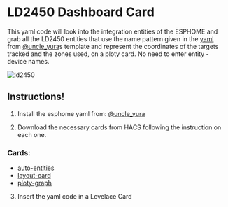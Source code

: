 # LD2450 Dashboard Card
This yaml code will look into the integration entities of the ESPHOME and grab all the LD2450 entities that use the name pattern given in the [yaml](https://github.com/uncle-yura/esphome-ld2450/blob/master/example_ld2450.yaml) from [@uncle_yura](https://github.com/uncle-yura/esphome-ld2450)s template and represent the coordinates of the targets tracked and the zones used, on a ploty card.
No need to enter entity - device names.

![ld2450](https://github.com/user-attachments/assets/48cc68be-840f-4b0e-86e9-757ee1b2ff1c)


## Instructions!

1) Install the esphome yaml from: [@uncle_yura](https://github.com/uncle-yura/esphome-ld2450)

2) Download the necessary cards from HACS following the instruction on each one.

### Cards:
* [auto-entities](https://github.com/thomasloven/lovelace-auto-entities)
* [layout-card](https://github.com/thomasloven/lovelace-layout-card)
* [ploty-graph](https://github.com/dbuezas/lovelace-plotly-graph-card)


3) Insert the yaml code in a Lovelace Card
